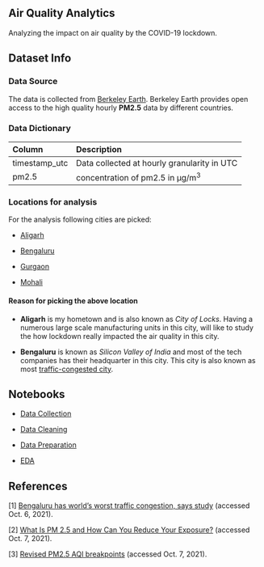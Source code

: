 ## Air Quality Analytics

Analyzing the impact on air quality by the COVID-19 lockdown.

## Dataset Info

### Data Source

The data is collected from [Berkeley Earth](http://berkeleyearth.org). Berkeley Earth provides open access to the high quality hourly **PM2.5** data by different countries.

### Data Dictionary

| Column        | Description                                 |
|:--------------|:--------------------------------------------|
| timestamp_utc | Data collected at hourly granularity in UTC |
| pm2.5         | concentration of pm2.5 in μg/m<sup>3</sup>  |


### Locations for analysis

For the analysis following cities are picked:

* [Aligarh](https://en.wikipedia.org/wiki/Aligarh)

* [Bengaluru](https://en.wikipedia.org/wiki/Bangalore)

* [Gurgaon](https://en.wikipedia.org/wiki/Gurgaon)

* [Mohali](https://en.wikipedia.org/wiki/Mohali)

#### Reason for picking the above location

* **Aligarh** is my hometown and is also known as _City of Locks_. Having a numerous large scale manufacturing units in this city, will like to study the how lockdown really impacted the air quality in this city.

* **Bengaluru** is known as _Silicon Valley of India_ and most of the tech companies has their headquarter in this city. This city is also known as most [traffic-congested city](https://timesofindia.indiatimes.com/city/bengaluru/bengaluru-has-worlds-worst-traffic-congestion-says-study/articleshow/73753146.cms).

## Notebooks

* [Data Collection](https://nbviewer.jupyter.org/github/sank3t/Air-Quality-Analytics/blob/main/notebooks/1.%20Data_Collection.ipynb)

* [Data Cleaning](https://nbviewer.jupyter.org/github/sank3t/Air-Quality-Analytics/blob/main/notebooks/2.%20Data_Cleaning.ipynb)

* [Data Preparation](https://nbviewer.jupyter.org/github/sank3t/Air-Quality-Analytics/blob/main/notebooks/3.%20Data_Preparation.ipynb)

* [EDA](https://nbviewer.org/github/sank3t/Air-Quality-Analytics/blob/main/notebooks/4.%20EDA.ipynb)

## References

[1] [Bengaluru has world’s worst traffic congestion, says study](https://timesofindia.indiatimes.com/city/bengaluru/bengaluru-has-worlds-worst-traffic-congestion-says-study/articleshow/73753146.cms) (accessed Oct. 6, 2021).

[2] [What Is PM 2.5 and How Can You Reduce Your Exposure?](https://molekule.science/what-is-pm-2-5-and-how-can-you-reduce-your-exposure/) (accessed Oct. 7, 2021).

[3] [Revised PM2.5 AQI breakpoints](https://aqicn.org/faq/2013-09-09/revised-pm25-aqi-breakpoints/) (accessed Oct. 7, 2021).
